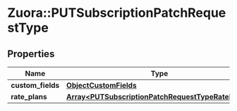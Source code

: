 # Zuora::PUTSubscriptionPatchRequestType

## Properties
Name | Type | Description | Notes
------------ | ------------- | ------------- | -------------
**custom_fields** | [**ObjectCustomFields**](ObjectCustomFields.md) |  | [optional] 
**rate_plans** | [**Array&lt;PUTSubscriptionPatchRequestTypeRatePlans&gt;**](PUTSubscriptionPatchRequestTypeRatePlans.md) |  | [optional] 


